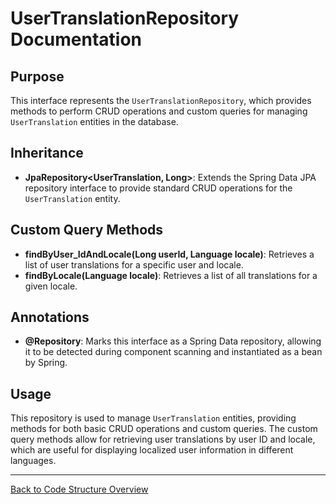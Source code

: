 # UserTranslationRepository Documentation

## Purpose

This interface represents the `UserTranslationRepository`, which provides methods to perform CRUD operations and custom queries for managing `UserTranslation` entities in the database.

## Inheritance

- **JpaRepository<UserTranslation, Long>**: Extends the Spring Data JPA repository interface to provide standard CRUD operations for the `UserTranslation` entity.

## Custom Query Methods

- **findByUser_IdAndLocale(Long userId, Language locale)**: Retrieves a list of user translations for a specific user and locale.
- **findByLocale(Language locale)**: Retrieves a list of all translations for a given locale.

## Annotations

- **@Repository**: Marks this interface as a Spring Data repository, allowing it to be detected during component scanning and instantiated as a bean by Spring.

## Usage

This repository is used to manage `UserTranslation` entities, providing methods for both basic CRUD operations and custom queries. The custom query methods allow for retrieving user translations by user ID and locale, which are useful for displaying localized user information in different languages.

---

[Back to Code Structure Overview](../../../code-structure/code-structure.md)